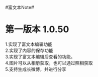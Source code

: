 #富文本Note#

# 第一版本  1.0.50
1.实现了富文本编辑功能 <br>
2.实现了内容的保存功能<br>
3.实现了富文本编辑后查看的功能。<br>
4.图片可以从相册获取，也可以通过照相获取<br>
5.支持生成长微博，并进行分享<br>
